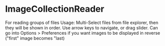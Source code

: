 # ImageCollectionReader
For reading groups of files
Usage:
Multi-Select files from file explorer, then they will be shown in order. 
Use arrow keys to navigate, or drag slider.
Can go into Options > Preferences if you want images to be displayed in reverse ("first" image becomes "last)
